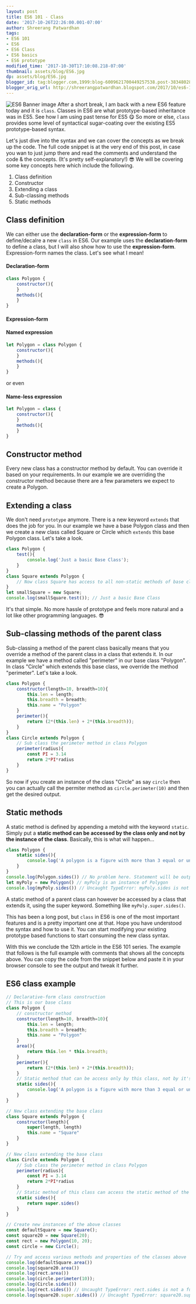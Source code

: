 ```yaml
---
layout: post
title: ES6 101 - Class
date: '2017-10-26T22:26:00.001-07:00'
author: Shreerang Patwardhan
tags:
- ES6 101
- ES6
- ES6 Class
- ES6 basics
- ES6 prototype
modified_time: '2017-10-30T17:10:08.218-07:00'
thumbnail: assets/blog/ES6.jpg
dp: assets/blog/ES6.jpg
blogger_id: tag:blogger.com,1999:blog-6009621700449257538.post-3834802896245167061
blogger_orig_url: http://shreerangpatwardhan.blogspot.com/2017/10/es6-101-class.html
---
```

![ES6 Banner image](/assets/blog/ES6.jpg)
After a short break, I am back with a new ES6 feature today and it is ```class```. Classes in ES6 are what prototype-based inheritance was in ES5. See how I am using past tense for ES5 &#128523; So more or else, ```class``` provides some level of syntactical sugar-coating over the existing ES5 prototype-based syntax.

Let's just dive into the syntax and we can cover the concepts as we break up the code. The full code snippet is at the very end of this post, in case you wan to just jump there and read the comments and understand the code & the concepts. (It's pretty self-explanatory!) &#128526; We will be covering some key concepts here which include the following.
1. Class definition
2. Constructor
3. Extending a class
4. Sub-classing methods
5. Static methods

## Class definition
We can either use the **declaration-form** or the **expression-form** to define/decalre a new ```class``` in ES6. Our example uses the **declaration-form** to define a class, but I will also show how to use the **expression-form**. Expression-form names the class. Let's see what I mean!
#### Declaration-form
```javascript
class Polygon {
    constructor(){
    }
    methods(){
    }
}
```
#### Expression-form
#### Named expression

```javascript
let Polygon = class Polygon {
    constructor(){
    }
    methods(){
    }
}
```
or even
#### Name-less expression
```javascript
let Polygon = class {
    constructor(){
    }
    methods(){
    }
}
```
## Constructor method
Every new class has a constructor method by default. You can override it based on your requirements. In our example we are overriding the constructor method because there are a few parameters we expect to create a Polygon.

## Extending a class
We don't need ```prototype``` anymore. There is a new keyword ```extends``` that does the job for you. In our example we have a base Polygon class and then we create a new class called Square or Circle which ```extends``` this base Polygon class. Let's take a look.
```javascript
class Polygon {
    test(){
        console.log('Just a basic Base Class');
    }
}
class Square extends Polygon {
    // Now class Square has access to all non-static methods of base class Polygon
}
let smallSquare = new Square;
console.log(smallSquare.test()); // Just a basic Base Class
```
It's that simple. No more hassle of prototype and feels more natural and a lot like other programming languages. &#128526;

## Sub-classing methods of the parent class
Sub-classing a method of the parent class basically means that you override a method of the parent class in a class that extends it. In our example we have a method called "perimeter" in our base class "Polygon". In class "Circle" which extends this base class, we override the method "perimeter". Let's take a look.
```javascript
class Polygon {
    constructor(length=10, breadth=10){
        this.len = length;
        this.breadth = breadth;
        this.name = "Polygon"
    }
    perimeter(){
        return (2*(this.len) + 2*(this.breadth));
    }
}
class Circle extends Polygon {
    // Sub class the perimeter method in class Polygon
    perimeter(radius){
        const PI = 3.14
        return 2*PI*radius
    }
}
```
So now if you create an instance of the class "Circle" as say ```circle``` then you can actually call the permiter method as ```circle.perimeter(10)``` and then get the desired output.

## Static methods
A static method is defined by appending a metohd with the keyword ```static```. Simply put a **static method can be accessed by the class only and not by the instance of the class**. Basically, this is what will happen...
```javascript
class Polygon {
    static sides(){
        console.log('A polygon is a figure with more than 3 equal or unequal sides! A circle is not a Polygon.')
    }
}
console.log(Polygon.sides()) // No problem here. Statement will be output to the console.
let myPoly = new Polygon() // myPoly is an instance of Polygon
console.log(myPoly.sides()) // Uncaught TypeError: myPoly.sides is not a function
```
A static method of a parent class can however be accessed by a class that extends it, using the super keyword. Something like ```myPoly.super.sides()```.

This has been a long post, but ```class``` in ES6 is one of the most important features and is a pretty important one at that. Hope you have understood the syntax and how to use it. You can start modifying your existing prototype based functions to start consuming the new class syntax.

With this we conclude the 12th article in the ES6 101 series. The example that follows is the full example with comments that shows all the concepts above. You can copy the code from the snippet below and paste it in your browser console to see the output and tweak it further.

## ES6 class example

```javascript
// Declarative-form class construction
// This is our base class
class Polygon {
    // constructor method
    constructor(length=10, breadth=10){
        this.len = length;
        this.breadth = breadth;
        this.name = "Polygon"
    }
    area(){
        return this.len * this.breadth;
    }
    perimeter(){
        return (2*(this.len) + 2*(this.breadth));
    }
    // Static method that can be access only by this class, not by it's instance
    static sides(){
        console.log('A polygon is a figure with more than 3 equal or unequal sides! A circle is not a Polygon.')
    }
}

// New class extending the base class
class Square extends Polygon {
    constructor(length){
        super(length, length)
        this.name = "Square"
    }
}

// New class extending the base class
class Circle extends Polygon {
    // Sub class the perimeter method in class Polygon
    perimeter(radius){
        const PI = 3.14
        return 2*PI*radius
    }
    // Static method of this class can access the static method of the class it extends.
    static sides(){
        return super.sides()
    }
}

// Create new instances of the above classes
const defaultSquare = new Square();
const square20 = new Square(20);
const rect = new Polygon(10, 20);
const circle = new Circle();

// Try and access various methods and properties of the classes above
console.log(defaultSquare.area())
console.log(square20.area())
console.log(rect.area())
console.log(circle.perimeter(10));
console.log(Circle.sides())
console.log(rect.sides()) // Uncaught TypeError: rect.sides is not a function
console.log(square20.super.sides()) // Uncaught TypeError: square20.super.sides is not a function
```
